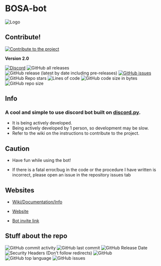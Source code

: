 # BOSA-bot

![Logo](https://cdn.discordapp.com/avatars/844755365191352358/9d8fd75f36f5bd4e2866e6fcd8acac26.png?size=128)

## Contribute!
[![Contribute to the project](https://img.shields.io/badge/Contribute-Instructions-informational)](https://github.com/absozero/BOSA-bot/wiki/How-to-Help)

**Version 2.0**

[![Discord](https://img.shields.io/discord/849953866308517888?color=%235865F2&logo=discord&logoColor=99FFFF&style=for-the-badge)](https://discord.gg/tmFf5zt827)
![GitHub all releases](https://img.shields.io/github/downloads/Absozero/BOSA-bot/total?color=32C2FF&style=for-the-badge)
![GitHub release (latest by date including pre-releases)](https://img.shields.io/github/v/release/Absozero/BOSA-bot?color=FF32FF&include_prereleases&label=Latest%20release&logo=github&style=for-the-badge) 
[![GitHub issues](https://img.shields.io/github/issues/Absozero/BOSA-bot?color=F5A418&label=Open%20Issues&style=for-the-badge)](https://github.com/absozero/BOSA-bot/issues)
![GitHub Repo stars](https://img.shields.io/github/stars/Absozero/BOSA-bot?color=blue&logo=github&logoColor=magenta&style=social)
![Lines of code](https://img.shields.io/tokei/lines/github/Absozero/BOSA-bot?color=408A15&label=Total%20lines%20of%20code%20in%20repo&logo=python&logoColor=yellow&style=for-the-badge)
![GitHub code size in bytes](https://img.shields.io/github/languages/code-size/Absozero/BOSA-bot?color=aqua&logo=windows%20terminal&logoColor=orange&style=for-the-badge)
![GitHub repo size](https://img.shields.io/github/repo-size/Absozero/BOSA-bot?color=skyblue&logo=markdown&logoColor=F7F497&style=for-the-badge)
## Info
### A cool and simple to use discord bot built on [discord.py](https://github.com/Rapptz/discord.py).

- It is being actively developed.
- Being actively developed by 1 person, so development may be slow.
- Refer to the wiki on the instructions to contribute to the project.

## Caution

- Have fun while using the bot! 

- If there is a fatal error/bug in the code or the procedure I have written is incorrect, please open an issue in the repository issues tab []()

## Websites

- [Wiki/Documentation/Info](https://github.com/absozero/BOSA-bot/wiki)

- [Website](https://absozero.github.io/BOSA-bot/)

- [Bot invite link](https://discord.com/api/oauth2/authorize?client_id=844755365191352358&permissions=8&scope=bot)

## Stuff about the repo

![GitHub commit activity](https://img.shields.io/github/commit-activity/m/Absozero/BOSA-bot?color=F797EB&style=for-the-badge)
![GitHub last commit](https://img.shields.io/github/last-commit/Absozero/BOSA-bot?style=for-the-badge)
![GitHub Release Date](https://img.shields.io/github/release-date/Absozero/BOSA-bot?style=for-the-badge)
![Security Headers (Don't follow redirects)](https://img.shields.io/security-headers?ignoreRedirects&style=for-the-badge&url=https%3A%2F%2Fabsozero.github.io%2FBOSA-bot%2F)
![GitHub](https://img.shields.io/github/license/Absozero/BOSA-bot?style=for-the-badge)
![GitHub top language](https://img.shields.io/github/languages/top/Absozero/BOSA-bot?logo=python&logoColor=yellow&style=for-the-badge)
![GitHub issues](https://img.shields.io/github/issues-raw/Absozero/BOSA-bot?style=for-the-badge)
